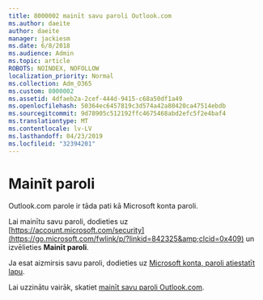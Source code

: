```yaml
---
title: 8000002 mainīt savu paroli Outlook.com
ms.author: daeite
author: daeite
manager: jackiesm
ms.date: 6/8/2018
ms.audience: Admin
ms.topic: article
ROBOTS: NOINDEX, NOFOLLOW
localization_priority: Normal
ms.collection: Adm_O365
ms.custom: 8000002
ms.assetid: 4dfaeb2a-2cef-444d-9415-c68a50df1a49
ms.openlocfilehash: 50364ec6457819c3d574a42a80420ca47514ebdb
ms.sourcegitcommit: 9d78905c512192ffc4675468abd2efc5f2e4baf4
ms.translationtype: MT
ms.contentlocale: lv-LV
ms.lasthandoff: 04/23/2019
ms.locfileid: "32394201"
---
```

# <a name="change-your-password"></a>Mainīt paroli

Outlook.com parole ir tāda pati kā Microsoft konta paroli.
  
Lai mainītu savu paroli, dodieties uz [https://account.microsoft.com/security](https://go.microsoft.com/fwlink/p/?linkid=842325&amp;clcid=0x409) un izvēlieties **Mainīt paroli**. 
  
Ja esat aizmirsis savu paroli, dodieties uz [Microsoft konta, paroli atiestatīt lapu](https://go.microsoft.com/fwlink/p/?linkid=841909).
  
Lai uzzinātu vairāk, skatiet [mainīt savu paroli Outlook.com](https://go.microsoft.com/fwlink/?linkid=873109).
  

